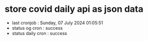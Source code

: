 # store covid daily api as json data

- last cronjob : Sunday, 07 July 2024 01:05:51
- status og cron : success
- status daily cron : success
      
      